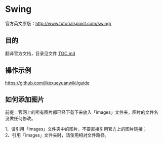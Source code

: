# Swing

官方英文原版：http://www.tutorialspoint.com/swing/

## 目的

翻译官方文档，目录见文件 [TOC.md](TOC.md)

## 操作示例

https://github.com/jikexueyuanwiki/guide

## 如何添加图片

前提：官网上的所有图片都已经下载下来放入「images」文件夹，图片的文件名没做任何修改。

1、请引用「images」文件夹中的图片，不要直接引用官方上的图片链接；    
2、引用「images」文件夹时，请使用相对文件路径。

